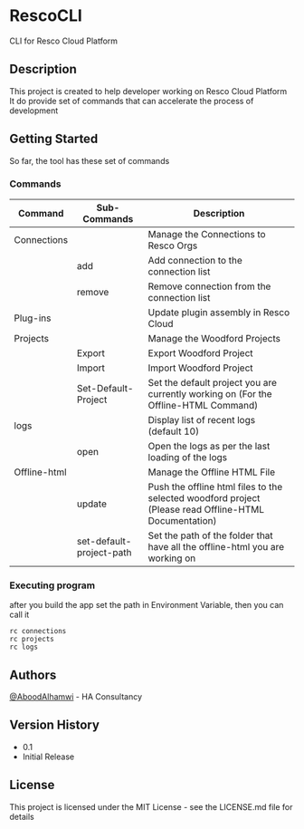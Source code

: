 # RescoCLI

CLI for Resco Cloud Platform

## Description

This project is created to help developer working on Resco Cloud Platform<br/>
It do provide set of commands that can accelerate the process of development

## Getting Started

So far, the tool has these set of commands <br />

### Commands

| Command      | Sub-Commands             | Description                                                                                           |
| ------------ | ------------------------ | ----------------------------------------------------------------------------------------------------- |
| Connections  |                          | Manage the Connections to Resco Orgs                                                                  |
|              | add                      | Add connection to the connection list                                                                 |
|              | remove                   | Remove connection from the connection list                                                            |
| Plug-ins     |                          | Update plugin assembly in Resco Cloud                                                                 |
| Projects     |                          | Manage the Woodford Projects                                                                          |
|              | Export                   | Export Woodford Project                                                                               |
|              | Import                   | Import Woodford Project                                                                               |
|              | Set-Default-Project      | Set the default project you are currently working on (For the Offline-HTML Command)                   |
| logs         |                          | Display list of recent logs (default 10)                                                              |
|              | open                     | Open the logs as per the last loading of the logs                                                     |
| Offline-html |                          | Manage the Offline HTML File                                                                          |
|              | update                   | Push the offline html files to the selected woodford project (Please read Offline-HTML Documentation) |
|              | set-default-project-path | Set the path of the folder that have all the offline-html you are working on                          |

### Executing program

after you build the app set the path in Environment Variable, then you can call it

```
rc connections
rc projects
rc logs
```

## Authors

[@AboodAlhamwi](https://twitter.com/Aboodalhamwi1) - HA Consultancy

## Version History

- 0.1
- Initial Release

## License

This project is licensed under the MIT License - see the LICENSE.md file for details
